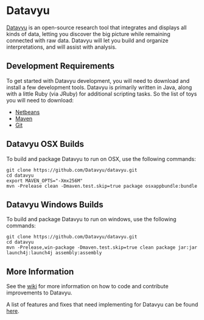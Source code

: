 # Datavyu

[Datavyu](http://datavyu.org/) is an open-source research tool that integrates and displays all kinds of data, letting you discover the big picture while remaining connected with raw data. Datavyu will let you build and organize interpretations, and will assist with analysis.

## Development Requirements

To get started with Datavyu development, you will need to download and install a few development tools. Datavyu is primarily written in Java, along with a little Ruby (via JRuby) for additional scripting tasks. So the list of toys you will need to download:

* [Netbeans](http://www.netbeans.org/)
* [Maven](http://maven.apache.org/)
* [Git](http://git-scm.com/)

## Datavyu OSX Builds

To build and package Datavyu to run on OSX, use the following commands:

	git clone https://github.com/Datavyu/datavyu.git
	cd datavyu
	export MAVEN_OPTS="-Xmx256M"
	mvn -Prelease clean -Dmaven.test.skip=true package osxappbundle:bundle
	
## Datavyu Windows Builds

To build and package Datavyu to run on windows, use the following commands:

	git clone https://github.com/Datavyu/datavyu.git
	cd datavyu
	mvn -Prelease,win-package -Dmaven.test.skip=true clean package jar:jar launch4j:launch4j assembly:assembly
  
## More Information

See the [wiki](https://github.com/Datavyu/datavyu/wiki) for more information on how to code and contribute improvements to Datavyu.

A list of features and fixes that need implementing for Datavyu can be found [here](https://www.pivotaltracker.com/projects/495691#).
	

